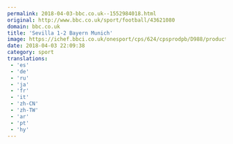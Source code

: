 ```yaml
---
permalink: 2018-04-03-bbc.co.uk--1552984018.html
original: http://www.bbc.co.uk/sport/football/43621080
domain: bbc.co.uk
title: 'Sevilla 1-2 Bayern Munich'
image: https://ichef.bbci.co.uk/onesport/cps/624/cpsprodpb/D988/production/_100688655_gettyimages-941502902.jpg
date: 2018-04-03 22:09:38
category: sport
translations: 
 - 'es'
 - 'de'
 - 'ru'
 - 'ja'
 - 'fr'
 - 'it'
 - 'zh-CN'
 - 'zh-TW'
 - 'ar'
 - 'pt'
 - 'hy'
---
```


